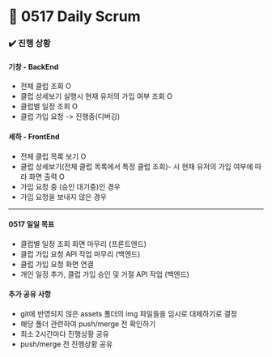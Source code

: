 # 📅 0517 Daily Scrum
### ✔️ 진행 상황
#### 기창 - BackEnd
- 전체 클럽 조회 O
- 클럽 상세보기 실행시 현재 유저의 가입 여부 조회 O
- 클럽별 일정 조회 O
- 클럽 가입 요청 -> 진행중(디버깅)

#### 세하 - FrontEnd
- 전체 클럽 목록 보기 O
- 클럽 상세보기(전체 클럽 목록에서 특정 클럽 조회)- 시 현채 유저의 가입 여부에 따라 화면 출력 O
- 가입 요청 중 (승인 대기중)인 경우
- 가입 요청을 보내지 않은 경우

---

#### 0517 일일 목표
- 클럽별 일정 조회 화면 마무리 (프론트엔드)
- 클럽 가입 요청 API 작업 마무리 (백엔드)
- 클럽 가입 요청 화면 연결
- 개인 일정 추가, 클럽 가입 승인 및 거절 API 작업 (백엔드)

#### 추가 공유 사항
- git에 반영되지 않은 assets 폴더의 img 파일들을 임시로 대체하기로 결정
- 해당 폴더 관련하여 push/merge 전 확인하기
- 최소 2시간마다 진행상황 공유
- push/merge 전 진행상황 공유